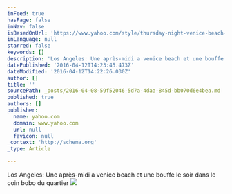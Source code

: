 ```yaml
---
inFeed: true
hasPage: false
inNav: false
isBasedOnUrl: 'https://www.yahoo.com/style/thursday-night-venice-beach-87832302912.html'
inLanguage: null
starred: false
keywords: []
description: 'Los Angeles: Une après-midi a venice beach et une bouffe le soir dans le coin bobo du quartier'
datePublished: '2016-04-12T14:23:45.473Z'
dateModified: '2016-04-12T14:22:26.030Z'
author: []
title: ''
sourcePath: _posts/2016-04-08-59f52046-5d7a-4daa-845d-bb070d6e4bea.md
published: true
authors: []
publisher:
  name: yahoo.com
  domain: www.yahoo.com
  url: null
  favicon: null
_context: 'http://schema.org'
_type: Article

---
```

Los Angeles: Une après-midi a venice beach et une bouffe le soir dans le coin bobo du quartier
![](https://s3-us-west-2.amazonaws.com/the-grid-img/p/58d3394443ed4d91195df6be4afd3a61b8bb0632.jpg)